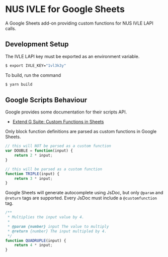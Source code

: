 # NUS IVLE for Google Sheets

A Google Sheets add-on providing custom functions for NUS IVLE LAPI calls.

## Development Setup

The IVLE LAPI key must be exported as an environment variable.

```bash
$ export IVLE_KEY="1vl3k3y"
```

To build, run the command

```bash
$ yarn build
```

## Google Scripts Behaviour

Google provides some documentation for their scripts API.

- [Extend G Suite: Custom Functions in Sheets
  ](https://developers.google.com/apps-script/guides/sheets/functions)

Only block function definitions are parsed as custom functions in Google Sheets.

```javascript
// this will NOT be parsed as a custom function
var DOUBLE = function(input) {
    return 2 * input;
}

// this will be parsed as a custom function
function TRIPLE(input) {
    return 3 * input;
}
```

Google Sheets will generate autocomplete using JsDoc, but only `@param` and
`@return` tags are supported. Every JsDoc must include a `@customfunction` tag.

```javascript
/**
 * Multiplies the input value by 4.
 *
 * @param {number} input The value to multiply
 * @return {number} The input multipled by 4.
 */
function QUADRUPLE(input) {
    return 4 * input;
}
```
